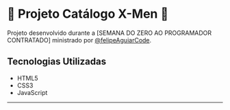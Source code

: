 # :open_book: Projeto Catálogo X-Men :open_book:

Projeto desenvolvido durante a [SEMANA DO ZERO AO PROGRAMADOR CONTRATADO] ministrado por [@felipeAguiarCode](https://github.com/devemdobro).

## Tecnologias Utilizadas

* HTML5
* CSS3
* JavaScript

<hr>

